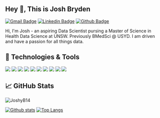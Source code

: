 ## Hey 👋, This is Josh Bryden
[![Gmail Badge](https://img.shields.io/badge/-jbryden14@gmail.com-c14438?style=for-the-badge&logo=Gmail&logoColor=white&link=mailto:jbryden14@gmail.com)](mailto:jbryden14@gmail.com) 
[![Linkedin Badge](https://img.shields.io/badge/-joshbryden14-0072b1?style=for-the-badge&logo=Linkedin&logoColor=white&link=https://www.linkedin.com/in/joshbryden14/)](https://www.linkedin.com/in/joshbryden14/) [![Github Badge](https://img.shields.io/badge/-JoshyB14-grey?style=for-the-badge&logo=github&logoColor=white&link=https://github.com/JoshyB14/)](https://www.github.com/JoshyB14/) <p align='left'>Hi, I'm Josh - an aspiring Data Scientist pursing a Master of Science in Health Data Science at UNSW. Previously BMedSci @ USYD. I am driven and have a passion for all things data.
  
## 🔧 Technologies & Tools

![](https://img.shields.io/badge/Code-Python-informational?style=for-the-badge&logo=python&logoColor=white&color=2bbc8a)
![](https://img.shields.io/badge/Code-R-informational?style=for-the-badge&logo=R&logoColor=white&color=2bbc8a)
![](https://img.shields.io/badge/Code-SQL-informational?style=for-the-badge&logo=SQL&logoColor=white&color=2bbc8a)
![](https://img.shields.io/badge/Tools-Jupyter-orange?style=for-the-badge&logo=Jupyter)
![](https://img.shields.io/badge/Tools-VScode-informational?style=for-the-badge&logo=Vscode&logoColor=white&color=2bbc8a)
![](https://img.shields.io/badge/Code-Rstudio-informational?style=for-the-badge&logo=rstudio&logoColor=white&color=2bbc8a)
![](https://img.shields.io/badge/Cloud-Azure-informational?style=for-the-badge&logo=aws&logoColor=white&color=2bbc8a)
![](https://img.shields.io/badge/Cloud-GCP-informational?style=for-the-badge&logo=azure&logoColor=white&color=2bbc8a)
![](https://img.shields.io/badge/OS-Macos-informational?style=for-the-badge&logo=apple&logoColor=white&color=2bbc8a)
![](https://img.shields.io/badge/OS-Linux-informational?style=for-the-badge&logo=linux&logoColor=white&color=2bbc8a)

## &#x1f4c8; GitHub Stats
<p align=left> <img src=https://komarev.com/ghpvc/?username=JoshyB14 alt=JoshyB14 /> </p>

[![Github stats](https://github-readme-stats.vercel.app/api?username=JoshyB14&show_icons=true&include_all_commits=true)](https://github.com/JoshyB14/github-readme-stats)
[![Top Langs](https://github-readme-stats.vercel.app/api/top-langs/?username=JoshyB14&layout=compact)](https://github.com/JoshyB14/github-readme-stats)
